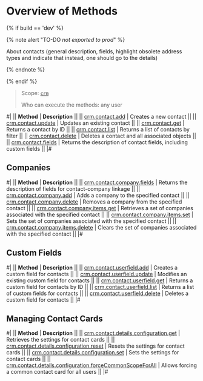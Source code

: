 # Overview of Methods

{% if build == 'dev' %}

{% note alert "TO-DO _not exported to prod_" %}

About contacts (general description, fields, highlight obsolete address types and indicate that instead, one should go to the details)

{% endnote %}

{% endif %}

> Scope: [`crm`](../../scopes/permissions.md)
>
> Who can execute the methods: any user

#|
|| **Method** | **Description** ||
|| [crm.contact.add](./crm-contact-add.md) | Creates a new contact ||
|| [crm.contact.update](./crm-contact-update.md) | Updates an existing contact ||
|| [crm.contact.get](./crm-contact-get.md) | Returns a contact by ID ||
|| [crm.contact.list](./crm-contact-list.md) | Returns a list of contacts by filter ||
|| [crm.contact.delete](./crm-contact-delete.md) | Deletes a contact and all associated objects ||
|| [crm.contact.fields](./crm-contact-fields.md) | Returns the description of contact fields, including custom fields ||
|#

## Companies

#|
|| **Method** | **Description** ||
|| [crm.contact.company.fields](./company/crm-contact-company-fields.md) | Returns the description of fields for contact-company linkage ||
|| [crm.contact.company.add](./company/crm-contact-company-add.md) | Adds a company to the specified contact ||
|| [crm.contact.company.delete](./company/crm-contact-company-delete.md) | Removes a company from the specified contact ||
|| [crm.contact.company.items.get](./company/crm-contact-company-items-get.md) | Retrieves a set of companies associated with the specified contact ||
|| [crm.contact.company.items.set](./company/crm-contact-company-items-set.md) | Sets the set of companies associated with the specified contact ||
|| [crm.contact.company.items.delete](./company/crm-contact-company-items-delete.md) | Clears the set of companies associated with the specified contact ||
|#

## Custom Fields

#|
|| **Method** | **Description** ||
|| [crm.contact.userfield.add](./userfield/crm-contact-userfield-add.md) | Creates a custom field for contacts ||
|| [crm.contact.userfield.update](./userfield/crm-contact-userfield-update.md) | Modifies an existing custom field for contacts ||
|| [crm.contact.userfield.get](./userfield/crm-contact-userfield-get.md) | Returns a custom field for contacts by ID ||
|| [crm.contact.userfield.list](./userfield/crm-contact-userfield-list.md) | Returns a list of custom fields for contacts ||
|| [crm.contact.userfield.delete](./userfield/crm-contact-userfield-delete.md) | Deletes a custom field for contacts ||
|#

## Managing Contact Cards

#|
|| **Method** | **Description** ||
|| [crm.contact.details.configuration.get](./custom-form/crm-contact-details-configuration-get.md) | Retrieves the settings for contact cards ||
|| [crm.contact.details.configuration.reset](./custom-form/crm-contact-details-configuration-reset.md) | Resets the settings for contact cards ||
|| [crm.contact.details.configuration.set](./custom-form/crm-contact-details-configuration-set.md) | Sets the settings for contact cards ||
|| [crm.contact.details.configuration.forceCommonScopeForAll](./custom-form/crm-contact-details-configuration-force-common-scope-for-all.md) | Allows forcing a common contact card for all users ||
|#